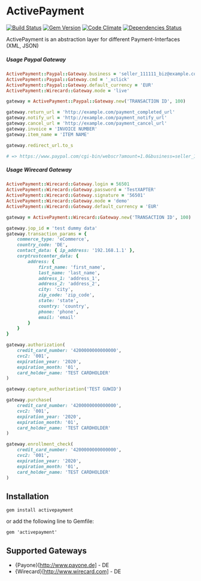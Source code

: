 ActivePayment
=============

[![Build Status](https://api.travis-ci.org/aklaiber/activepayment.svg)][travis]
[![Gem Version](http://img.shields.io/gem/v/activepayment.svg)][gem]
[![Code Climate](https://codeclimate.com/github/aklaiber/activepayment.png)][codeclimate]
[![Dependencies Status](http://img.shields.io/gemnasium/aklaiber/activepayment.svg)][gemnasium]

[travis]: https://travis-ci.org/aklaiber/activepayment
[gem]: https://rubygems.org/gems/activepayment
[codeclimate]: https://codeclimate.com/github/aklaiber/activepayment
[gemnasium]: https://gemnasium.com/aklaiber/activepayment


ActivePayment is an abstraction layer for different Payment-Interfaces (XML, JSON)

##### Usage Paypal Gateway 

``` ruby
ActivePayment::Paypal::Gateway.business = 'seller_111111_biz@example.com'
ActivePayment::Paypal::Gateway.cmd = '_xclick'
ActivePayment::Paypal::Gateway.default_currency = 'EUR'
ActivePayment::Wirecard::Gateway.mode = 'live'
```

``` ruby
gateway = ActivePayment::Paypal::Gateway.new('TRANSACTION ID', 100)

gateway.return_url = 'http://example.com/payment_completed_url'
gateway.notify_url = 'http://example.com/payment_notify_url'
gateway.cancel_url = 'http://example.com/payment_cancel_url'
gateway.invoice = 'INVOICE NUMBER'
gateway.item_name = 'ITEM NAME'

gateway.redirect_url.to_s 

# => https://www.paypal.com/cgi-bin/webscr?amount=1.0&business=seller_111111_biz%40example.com&cancel_return=http%3A%2F%2Fexample.com%2Fpayment_cancel_url&cmd=_xclick&currency_code=EUR&invoice=INVOICE+NUMBER&item_name=ITEM+NAME&notify_url=http%3A%2F%2Fexample.com%2Fpayment_notify_url&return=http%3A%2F%2Fexample.com%2Fpayment_completed_url
```

##### Usage Wirecard Gateway 

``` ruby
ActivePayment::Wirecard::Gateway.login = 56501
ActivePayment::Wirecard::Gateway.password = 'TestXAPTER'
ActivePayment::Wirecard::Gateway.signature = '56501'
ActivePayment::Wirecard::Gateway.mode = 'demo'
ActivePayment::Wirecard::Gateway.default_currency = 'EUR'
```

``` ruby
gateway = ActivePayment::Wirecard::Gateway.new('TRANSACTION ID', 100)

gateway.jop_id = 'test dummy data'
gateway.transaction_params = { 
    commerce_type: 'eCommerce',
    country_code: 'DE',
    contact_data: { ip_address: '192.168.1.1' },
    corptrustcenter_data: {
        address: {
            first_name: 'first_name',
            last_name: 'last_name',
            address_1: 'address_1',
            address_2: 'address_2',
            city: 'city',
            zip_code: 'zip_code',
            state: 'state',
            country: 'country',
            phone: 'phone',
            email: 'email'
        }
    }
}
```

``` ruby
gateway.authorization(
    credit_card_number: '4200000000000000', 
    cvc2: '001', 
    expiration_year: '2020', 
    expiration_month: '01', 
    card_holder_name: 'TEST CARDHOLDER'
)
```

``` ruby
gateway.capture_authorization('TEST GUWID')
```

``` ruby
gateway.purchase(
    credit_card_number: '4200000000000000', 
    cvc2: '001', 
    expiration_year: '2020', 
    expiration_month: '01', 
    card_holder_name: 'TEST CARDHOLDER'
)    
```    

``` ruby
gateway.enrollment_check(
    credit_card_number: '4200000000000000', 
    cvc2: '001', 
    expiration_year: '2020', 
    expiration_month: '01', 
    card_holder_name: 'TEST CARDHOLDER'    
)
``` 

Installation
-----------------

    gem install activepayment

or add the following line to Gemfile:

    gem 'activepayment'


Supported Gateways
-----------------

* {Payone}[http://www.payone.de] - DE
* {Wirecard}[http://www.wirecard.com] - DE



